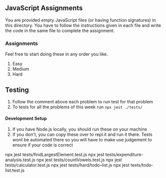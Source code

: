 ## JavaScript Assignments

You are provided empty JavaScript files (or having function signatures) in this directory.
You have to follow the instructions given in each file and write the code in the same file to complete the assignment.

### Assignments

Feel free to start doing these in any order you like.

1. Easy
2. Medium
3. Hard

## Testing

1. Follow the comment above each problem to run test for that problem
2. To tests for all the problems of this week run `npx jest ./tests/`

#### Development Setup

1. If you have Node.js locally, you should run these on your machine
2. If you don't, you can copy these over to repl.it and run it there. Tests wont be automated there so you will have to make use judgement to ensure if your code is correct

npx jest tests/findLargestElement.test.js
npx jest tests/expenditure-analysis.test.js
npx jest tests/countVowels.test.js
npx jest tests/calculator.test.js
npx jest tests/hard/todo-list.js
npx jest tests/todo-list.test.js
